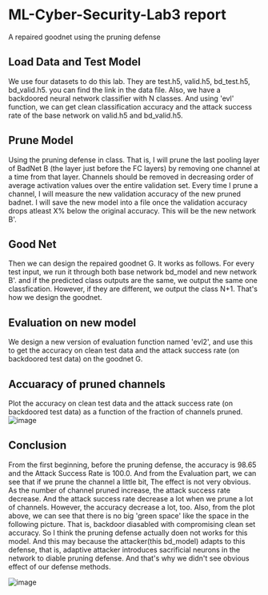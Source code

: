 # ML-Cyber-Security-Lab3 report
A repaired goodnet using the pruning defense

## Load Data and Test Model
We use four datasets to do this lab. They are test.h5, valid.h5, bd_test.h5, bd_valid.h5. you can find the link in the data file. Also, we have a backdoored neural network classifier with N classes. And using 'evl' function, we can get clean classification accuracy and the attack success rate of the base network on valid.h5 and bd_valid.h5.
## Prune Model
Using the pruning defense in class. That is, I will prune the last pooling layer of BadNet B (the layer just before the FC layers) by removing one channel at a time from that layer. Channels should be removed in decreasing order of average activation values over the entire validation set. Every time I prune a channel, I will measure the new validation accuracy of the new pruned badnet. I will save the new model into a file once the validation accuracy drops atleast X% below the original accuracy. This will be the new network B'.
## Good Net
Then we can design the repaired goodnet G. It works as follows. For every test input, we run it through both base network bd_model and new network B'. and if the predicted class outputs are the same, we output the same one classfication. However, if they are different, we output the class N+1. That's how we design the goodnet.
## Evaluation on new model
We design a new version of evaluation function named 'evl2', and use this to get the accuracy on clean test data and the attack success rate (on backdoored test 
data) on the goodnet G.
## Accuaracy of pruned channels 
Plot the accuracy on clean test data and the attack success rate (on backdoored test 
data) as a function of the fraction of channels pruned.
![image](https://user-images.githubusercontent.com/91434745/146216993-3f885e32-c120-4abc-8bb4-fd68ff81bbf3.png)
## Conclusion
From the first beginning, before the pruning defense, the accuracy is 98.65 and the Attack Success Rate is 100.0. And from the Evaluation part, we can see that if we prune the channel a little bit, The effect is not very obvious. As the number of channel pruned increase, the attack success rate decrease. And the attack success rate decrease a lot when we prune a lot of channels. However, the accuracy decrease a lot, too. Also, from the plot above, we can see that there is no big 'green space' like the space in the following picture. That is, backdoor diasabled with compromising clean set accuracy. So I think the pruning defense actually doen not works for this model. And this may because the attacker(this bd_model) adapts to this defense, that is, adaptive attacker introduces sacrificial neurons in the network to diable pruning defense. And that's why we didn't see obvious effect of our defense methods.

![image](https://user-images.githubusercontent.com/91434745/146217049-c2e6ccdf-b39f-4c3e-83a4-bcaa7642a633.png)

